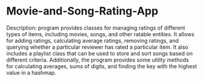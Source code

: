 # Movie-and-Song-Rating-App

Description: program provides classes for managing ratings of different types of items, including movies, songs, and other ratable entities. It allows for adding ratings, calculating average ratings, removing ratings, and querying whether a particular reviewer has rated a particular item. It also includes a playlist class that can be used to store and sort songs based on different criteria. Additionally, the program provides some utility methods for calculating averages, sums of digits, and finding the key with the highest value in a hashmap.
